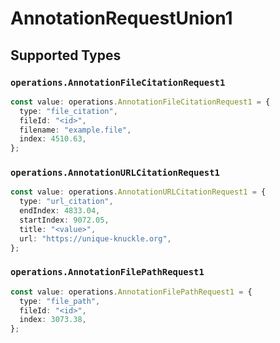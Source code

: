 # AnnotationRequestUnion1


## Supported Types

### `operations.AnnotationFileCitationRequest1`

```typescript
const value: operations.AnnotationFileCitationRequest1 = {
  type: "file_citation",
  fileId: "<id>",
  filename: "example.file",
  index: 4510.63,
};
```

### `operations.AnnotationURLCitationRequest1`

```typescript
const value: operations.AnnotationURLCitationRequest1 = {
  type: "url_citation",
  endIndex: 4833.04,
  startIndex: 9072.05,
  title: "<value>",
  url: "https://unique-knuckle.org",
};
```

### `operations.AnnotationFilePathRequest1`

```typescript
const value: operations.AnnotationFilePathRequest1 = {
  type: "file_path",
  fileId: "<id>",
  index: 3073.38,
};
```

